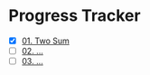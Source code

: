 # Progress Tracker

- [x] [01. Two Sum](./problems/01.Two-Sum)
- [ ] [02. ...](./problems/02-...)
- [ ] [03. ...](./problems/03-...)

